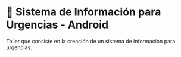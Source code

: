 # :dart: Sistema de Información para Urgencias - Android
Taller que consiste en la creación de un sistema de información para urgencias.
